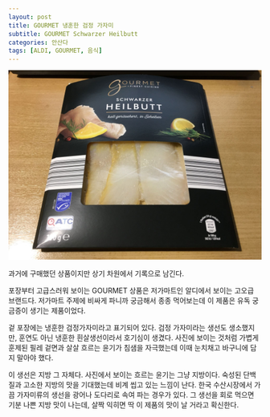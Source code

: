 ```yaml
---
layout: post
title: GOURMET 냉훈한 검정 가자미
subtitle: GOURMET Schwarzer Heilbutt
categories: 안산다
tags: [ALDI, GOURMET, 음식]
---
```


![Schwarzer Heilbutt](/assets/images/posts/IMG_2750.JPG)

과거에 구매했던 상품이지만 상기 차원에서 기록으로 남긴다.

포장부터 고급스러워 보이는 GOURMET 상품은 저가마트인 알디에서 보이는 고오급 브랜드다. 저가마트 주제에 비싸게 파니까 궁금해서 종종 먹어보는데 이 제품은 유독 궁금증이 생기는 제품이었다.

겉 포장에는 냉훈한 검정가자미라고 표기되어 있다. 검정 가자미라는 생선도 생소했지만, 훈연도 아닌 냉훈한 흰살생선이라서 호기심이 생겼다. 사진에 보이는 것처럼 가볍게 훈제된 필레 겉면과 살살 흐르는 윤기가 침샘을 자극했는데 이때 눈치채고 바구니에 담지 말아야 했다.

이 생선은 지방 그 자체다. 사진에서 보이는 흐르는 윤기는 그냥 지방이다. 숙성된 단백질과 고소한 지방의 맛을 기대했는데 비계 씹고 있는 느낌이 난다. 한국 수산시장에서 가끔 가자미류의 생선을 광어나 도다리로 속여 파는 경우가 있다. 그 생선을 회로 먹으면 기분 나쁜 지방 맛이 나는데, 살짝 익히면 딱 이 제품의 맛이 날 거라고 확신한다.
